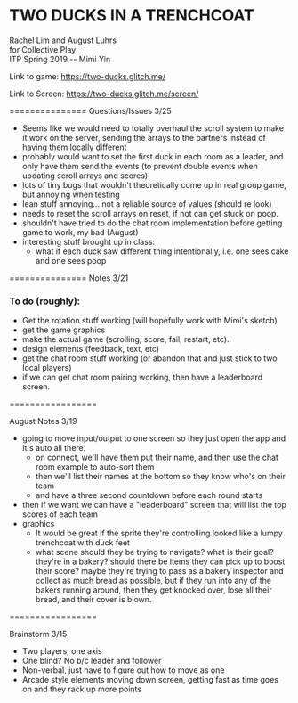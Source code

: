 # TWO DUCKS IN A TRENCHCOAT

Rachel Lim and August Luhrs <br>
for Collective Play <br>
ITP Spring 2019 -- Mimi Yin <br>


Link to game: https://two-ducks.glitch.me/

Link to Screen: https://two-ducks.glitch.me/screen/
<!-- ## ===============
## Class Guide 3/25 -->

===============
Questions/Issues 3/25

- Seems like we would need to totally overhaul the scroll system to make it work on the server, sending the arrays to the partners instead of having them locally different
- probably would want to set the first duck in each room as a leader, and only have them send the events (to prevent double events when updating scroll arrays and scores)
- lots of tiny bugs that wouldn't theoretically come up in real group game, but annoying when testing
- lean stuff annoying... not a reliable source of values (should re look)
- needs to reset the scroll arrays on reset, if not can get stuck on poop.
- shouldn't have tried to do the chat room implementation before getting game to work, my bad (August)
- interesting stuff brought up in class:
  - what if each duck saw different thing intentionally, i.e. one sees cake and one sees poop
  







===============
Notes 3/21

### To do (roughly):
- Get the rotation stuff working (will hopefully work with Mimi's sketch)
- get the game graphics
- make the actual game (scrolling, score, fail, restart, etc).
- design elements (feedback, text, etc)
- get the chat room stuff working (or abandon that and just stick to
two local players)
- if we can get chat room pairing working, then have a leaderboard screen.



=================

August Notes 3/19
- going to move input/output to one screen so they just open the app and it's auto all there.
  - on connect, we'll have them put their name, and then use the chat room example to auto-sort them
  - then we'll list their names at the bottom so they know who's on their team
  - and have a three second countdown before each round starts
- then if we want we can have a "leaderboard" screen that will list the top scores of each team
- graphics
  - It would be great if the sprite they're controlling looked like a lumpy trenchcoat with duck feet 
  - what scene should they be trying to navigate? what is their goal? they're in a bakery? should there be items they can pick up to boost their score? maybe they're trying to pass as a bakery inspector and collect as much bread as possible, but if they run into any of the bakers running around, then they get knocked over, lose all their bread, and their cover is blown.
  


=================

Brainstorm 3/15
- Two players, one axis 
- One blind?	 No b/c leader and follower
- Non-verbal, just have to figure out how to move as one
- Arcade style elements moving down screen, getting fast as time goes on and they rack up more points


